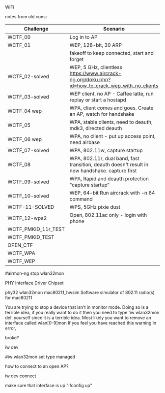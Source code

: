 WiFi

notes from old cons:

| Challenge             | Scenario                                                                                       | BSSID               | Channel          |
|-----------------------|------------------------------------------------------------------------------------------------|---------------------|------------------|
| WCTF_00               | Log in to AP                                                                                   | 60:E3:27:AD:ED:6D   | 11               |
| WCTF_01               | WEP, 128-bit, 30 ARP                                                                           |                     |                  |
|                       | fakeoff to keep connected, start and forget                                                    | 62:E3:27:AD:ED:6D   |                  |
| WCTF_02-solved        | WEP, 5 GHz, clientless https://www.aircrack-ng.org/doku.php?id=how_to_crack_wep_with_no_clients|                     |                  |
| WCTF_03-solved        | WEP client, no AP - Caffee latte, run replay or start a hostapd                                |                     |                  |
| WCTF_04 wep           | WPA, client comes and goes. Create an AP, watch for handshake                                  | 66:E3:27:AD:ED:6D   | 11               |
| WCTF_05               | WPA, stable clients, need to deauth, mdk3, directed deauth                                     | 6A:E3:27:AD:ED:6D   | 11               |
| WCTF_06 wep           | WPA, no client - put up access point, need airbase                                             |                     |                  |
| WCTF_07-solved        | WPA, 802.11w, capture startup                                                                  | 6E:E3:27:AD:ED:6D   |                  |
| WCTF_08               | WPA, 802.11r, dual band, fast transition, deauth doesn't result in new handshake. capture first| 72:E3:27:AD:ED:6D   |                  |
| WCTF_09-solved        | WPA, Rapid and deauth protection "capture startup"                                             | 76:E3:27:AD:ED:6D   |                  |
| WCTF_10-solved        | WEP, 64-bit  Run aircrack with -n 64 command                                                   | 7A:E3:27:AD:ED:6D   | 11               |
| WCTF-11-SOLVED        | WPS, 5GHz pixie dust                                                                           |                     |                  |
| WCTF_12-wpa2          | Open, 802.11ac only - login with phone                                                         |                     |                  |
| WCTF_PMKID_11r_TEST   |                                                                                                | C8:B5:AD:FF:21:03   | 6                |
| WCTF_PMKID_TEST       |                                                                                                | C8:B5:AD:FF:21:02   | 6                |
| OPEN_CTF              |                                                                                                | C8:B5:AD:FF:21:00   | 6                |
| WCTF_WPA              |                                                                                                | 34:FC:B9:74:CF:C2   |                  |
| WCTF_WEP              |                                                                                                | 34:FC:B9:74:CF:C1   |                  |



#airmon-ng stop wlan32mon

PHY     Interface       Driver          Chipset

phy32   wlan32mon       mac80211_hwsim  Software simulator of 802.11 radio(s) for mac80211


You are trying to stop a device that isn't in monitor mode.
Doing so is a terrible idea, if you really want to do it then you
need to type 'iw wlan32mon del' yourself since it is a terrible idea.
Most likely you want to remove an interface called wlan[0-9]mon
If you feel you have reached this warning in error,


broke?

iw dev

 #iw wlan32mon set type managed



how to connect to an open AP?

iw dev <interface> connect <AP> <frequency>

make sure that interface is up "ifconfig <interface> up"